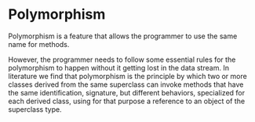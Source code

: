 # Polymorphism
Polymorphism is a feature that allows the programmer to use the same name for methods.

However, the programmer needs to follow some essential rules for the polymorphism to happen without it getting lost in the data stream. In literature we find that polymorphism is the principle by which two or more classes derived from the same superclass can invoke methods that have the same identification, signature, but different behaviors, specialized for each derived class, using for that purpose a reference to an object of the superclass type.

